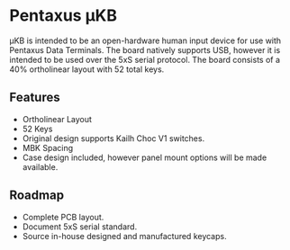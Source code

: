 
# Pentaxus μKB

μKB is intended to be an open-hardware human input device for use with Pentaxus Data Terminals. The board natively supports USB, however  it is intended to be used over the 5xS serial protocol. The board consists of a 40% ortholinear layout with 52 total keys. 

## Features

- Ortholinear Layout    
- 52 Keys
- Original design supports Kailh Choc V1 switches. 
- MBK Spacing
- Case design included, however panel mount options will be made available. 


## Roadmap

- Complete PCB layout.
- Document 5xS serial standard. 
- Source in-house designed and manufactured keycaps. 





